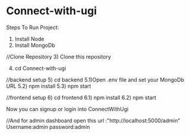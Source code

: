 # Connect-with-ugi

Steps To Run Project:

1) Install Node
2) Install MongoDb

//Clone Repository
3) Clone this repository 

4) cd Connect-with-ugi

//backend setup
5) cd backend
5.1)Open .env file and set your MongoDb URL
5.2) npm install
5.3) npm start

//frontend setup
6) cd frontend
6.1) npm install
6.2) npm start

Now you can signup or login into ConnectWithUgi



//And for admin dashboard
open this url :"http://localhost:5000/admin"
Username:admin
password:admin



